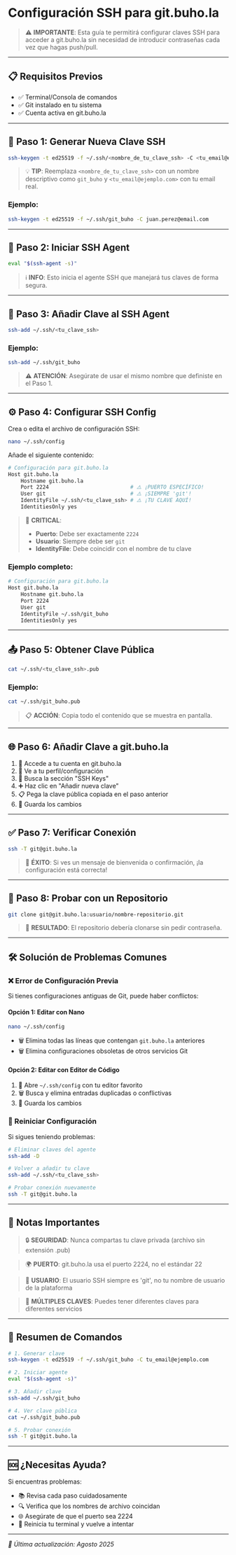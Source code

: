 # Configuración SSH para git.buho.la

> ⚠️ **IMPORTANTE**: Esta guía te permitirá configurar claves SSH para acceder a git.buho.la sin necesidad de introducir contraseñas cada vez que hagas push/pull.

---

## 📋 Requisitos Previos

- ✅ Terminal/Consola de comandos
- ✅ Git instalado en tu sistema
- ✅ Cuenta activa en git.buho.la

---

## 🚀 Paso 1: Generar Nueva Clave SSH

```bash
ssh-keygen -t ed25519 -f ~/.ssh/<nombre_de_tu_clave_ssh> -C <tu_email@ejemplo.com>
```

> 💡 **TIP**: Reemplaza `<nombre_de_tu_clave_ssh>` con un nombre descriptivo como `git_buho` y `<tu_email@ejemplo.com>` con tu email real.

### Ejemplo:
```bash
ssh-keygen -t ed25519 -f ~/.ssh/git_buho -C juan.perez@email.com
```

---

## 🔄 Paso 2: Iniciar SSH Agent

```bash
eval "$(ssh-agent -s)"
```

> ℹ️ **INFO**: Esto inicia el agente SSH que manejará tus claves de forma segura.

---

## 🔑 Paso 3: Añadir Clave al SSH Agent

```bash
ssh-add ~/.ssh/<tu_clave_ssh>
```

### Ejemplo:
```bash
ssh-add ~/.ssh/git_buho
```

> ⚠️ **ATENCIÓN**: Asegúrate de usar el mismo nombre que definiste en el Paso 1.

---

## ⚙️ Paso 4: Configurar SSH Config

Crea o edita el archivo de configuración SSH:

```bash
nano ~/.ssh/config
```

Añade el siguiente contenido:

```bash
# Configuración para git.buho.la 
Host git.buho.la
    Hostname git.buho.la
    Port 2224                          # ⚠️ ¡PUERTO ESPECÍFICO!
    User git                           # ⚠️ ¡SIEMPRE 'git'!
    IdentityFile ~/.ssh/<tu_clave_ssh> # ⚠️ ¡TU CLAVE AQUÍ!
    IdentitiesOnly yes
```

> 🚨 **CRITICAL**: 
> - **Puerto**: Debe ser exactamente `2224`
> - **Usuario**: Siempre debe ser `git`
> - **IdentityFile**: Debe coincidir con el nombre de tu clave

### Ejemplo completo:
```bash
# Configuración para git.buho.la 
Host git.buho.la
    Hostname git.buho.la
    Port 2224
    User git
    IdentityFile ~/.ssh/git_buho
    IdentitiesOnly yes
```

---

## 📤 Paso 5: Obtener Clave Pública

```bash
cat ~/.ssh/<tu_clave_ssh>.pub
```

### Ejemplo:
```bash
cat ~/.ssh/git_buho.pub
```

> 📋 **ACCIÓN**: Copia todo el contenido que se muestra en pantalla.

---

## 🌐 Paso 6: Añadir Clave a git.buho.la

1. 🔗 Accede a tu cuenta en git.buho.la
2. 👤 Ve a tu perfil/configuración
3. 🔑 Busca la sección "SSH Keys" 
4. ➕ Haz clic en "Añadir nueva clave"
5. 📋 Pega la clave pública copiada en el paso anterior
6. 💾 Guarda los cambios

---

## ✅ Paso 7: Verificar Conexión

```bash
ssh -T git@git.buho.la
```

> 🎉 **ÉXITO**: Si ves un mensaje de bienvenida o confirmación, ¡la configuración está correcta!

---

## 🧪 Paso 8: Probar con un Repositorio

```bash
git clone git@git.buho.la:usuario/nombre-repositorio.git
```

> 🚀 **RESULTADO**: El repositorio debería clonarse sin pedir contraseña.

---

## 🛠️ Solución de Problemas Comunes

### ❌ Error de Configuración Previa

Si tienes configuraciones antiguas de Git, puede haber conflictos:

#### Opción 1: Editar con Nano
```bash
nano ~/.ssh/config
```
- 🗑️ Elimina todas las líneas que contengan `git.buho.la` anteriores
- 🗑️ Elimina configuraciones obsoletas de otros servicios Git

#### Opción 2: Editar con Editor de Código
1. 📝 Abre `~/.ssh/config` con tu editor favorito
2. 🗑️ Busca y elimina entradas duplicadas o conflictivas
3. 💾 Guarda los cambios

### 🔄 Reiniciar Configuración
Si sigues teniendo problemas:

```bash
# Eliminar claves del agente
ssh-add -D

# Volver a añadir tu clave
ssh-add ~/.ssh/<tu_clave_ssh>

# Probar conexión nuevamente
ssh -T git@git.buho.la
```

---

## 📝 Notas Importantes

> 🔒 **SEGURIDAD**: Nunca compartas tu clave privada (archivo sin extensión .pub)

> 🌍 **PUERTO**: git.buho.la usa el puerto 2224, no el estándar 22

> 👤 **USUARIO**: El usuario SSH siempre es 'git', no tu nombre de usuario de la plataforma

> 🔄 **MÚLTIPLES CLAVES**: Puedes tener diferentes claves para diferentes servicios

---

## 🎯 Resumen de Comandos

```bash
# 1. Generar clave
ssh-keygen -t ed25519 -f ~/.ssh/git_buho -C tu_email@ejemplo.com

# 2. Iniciar agente
eval "$(ssh-agent -s)"

# 3. Añadir clave
ssh-add ~/.ssh/git_buho

# 4. Ver clave pública
cat ~/.ssh/git_buho.pub

# 5. Probar conexión
ssh -T git@git.buho.la
```

---

## 🆘 ¿Necesitas Ayuda?

Si encuentras problemas:
- 📚 Revisa cada paso cuidadosamente
- 🔍 Verifica que los nombres de archivo coincidan
- 🌐 Asegúrate de que el puerto sea 2224
- 🔄 Reinicia tu terminal y vuelve a intentar

---

*📅 Última actualización: Agosto 2025*